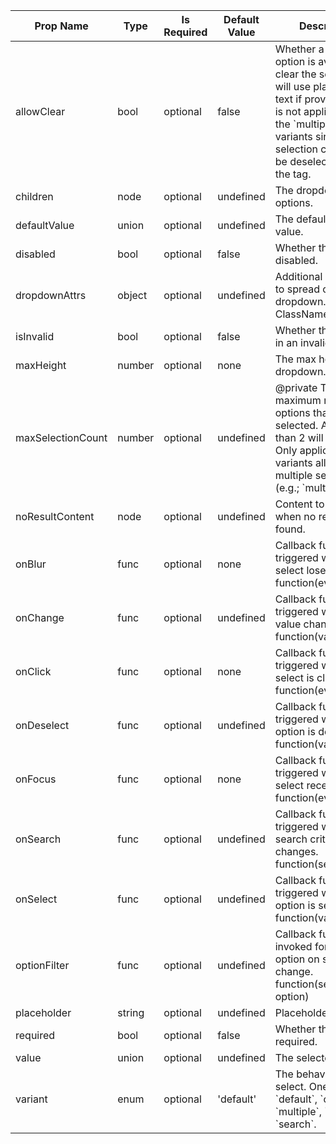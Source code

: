 <table><thead><tr><th>Prop Name</th><th>Type</th><th>Is Required</th><th>Default Value</th><th>Description</th></tr></thead><tbody><tr><td>allowClear</td><td>bool</td><td>optional</td><td>false</td><td>Whether a clear option is available to clear the selection, will use placeholder text if provided. This is not applicable to the `multiple` or `tag` variants since the selection can already be deselected using the tag.</td></tr><tr><td>children</td><td>node</td><td>optional</td><td>undefined</td><td>The dropdown menu options.</td></tr><tr><td>defaultValue</td><td>union</td><td>optional</td><td>undefined</td><td>The default selected value.</td></tr><tr><td>disabled</td><td>bool</td><td>optional</td><td>false</td><td>Whether the select is disabled.</td></tr><tr><td>dropdownAttrs</td><td>object</td><td>optional</td><td>undefined</td><td>Additional attributes to spread onto the dropdown. ( Style, ClassNames, etc.. )</td></tr><tr><td>isInvalid</td><td>bool</td><td>optional</td><td>false</td><td>Whether the select is in an invalid state.</td></tr><tr><td>maxHeight</td><td>number</td><td>optional</td><td>none</td><td>The max height of the dropdown.</td></tr><tr><td>maxSelectionCount</td><td>number</td><td>optional</td><td>undefined</td><td>@private The maximum number of options that can be selected. A value less than 2 will be ignored. Only applicable to variants allowing multiple selections (e.g.; `multiple`; `tag`).</td></tr><tr><td>noResultContent</td><td>node</td><td>optional</td><td>undefined</td><td>Content to display when no results are found.</td></tr><tr><td>onBlur</td><td>func</td><td>optional</td><td>none</td><td>Callback function triggered when the select loses focus. function(event)</td></tr><tr><td>onChange</td><td>func</td><td>optional</td><td>undefined</td><td>Callback function triggered when the value changes. function(value)</td></tr><tr><td>onClick</td><td>func</td><td>optional</td><td>none</td><td>Callback function triggered when the select is clicked. function(event)</td></tr><tr><td>onDeselect</td><td>func</td><td>optional</td><td>undefined</td><td>Callback function triggered when an option is deselected. function(value)</td></tr><tr><td>onFocus</td><td>func</td><td>optional</td><td>none</td><td>Callback function triggered when the select receives focus. function(event)</td></tr><tr><td>onSearch</td><td>func</td><td>optional</td><td>undefined</td><td>Callback function triggered when the search criteria changes. function(searchValue)</td></tr><tr><td>onSelect</td><td>func</td><td>optional</td><td>undefined</td><td>Callback function triggered when an option is selected. function(value)</td></tr><tr><td>optionFilter</td><td>func</td><td>optional</td><td>undefined</td><td>Callback function invoked for each option on search change. function(searchValue, option)</td></tr><tr><td>placeholder</td><td>string</td><td>optional</td><td>undefined</td><td>Placeholder text.</td></tr><tr><td>required</td><td>bool</td><td>optional</td><td>false</td><td>Whether the field is required.</td></tr><tr><td>value</td><td>union</td><td>optional</td><td>undefined</td><td>The selected value.</td></tr><tr><td>variant</td><td>enum</td><td>optional</td><td>'default'</td><td>The behavior of the select. One of `default`, `combobox`, `multiple`, `tag`, or `search`.</td></tr></tbody><table>